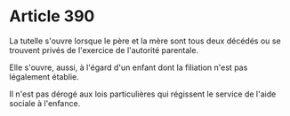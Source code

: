 # Article 390

La tutelle s'ouvre lorsque le père et la mère sont tous deux décédés ou se trouvent privés de l'exercice de l'autorité parentale.

Elle s'ouvre, aussi, à l'égard d'un enfant dont la filiation n'est pas légalement établie.

Il n'est pas dérogé aux lois particulières qui régissent le service de l'aide sociale à l'enfance.
